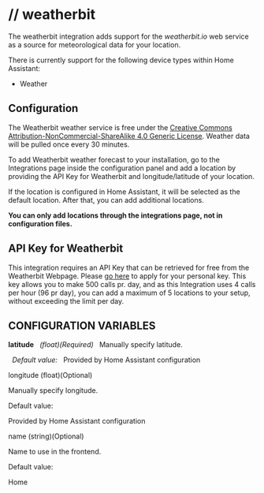 # // weatherbit
The weatherbit integration adds support for the *weatherbit.io* web service as a source for meteorological data for your location.

There is currently support for the following device types within Home Assistant:
* Weather

## Configuration
The Weatherbit weather service is free under the [Creative Commons Attribution-NonCommercial-ShareAlike 4.0 Generic License](https://creativecommons.org/licenses/by-nc-sa/4.0/legalcode). Weather data will be pulled once every 30 minutes.

To add Weatherbit weather forecast to your installation, go to the Integrations page inside the configuration panel and add a location by providing the API Key for Weatherbit and longitude/latitude of your location.

If the location is configured in Home Assistant, it will be selected as the default location. After that, you can add additional locations.

**You can only add locations through the integrations page, not in configuration files.**

## API Key for Weatherbit
This integration requires an API Key that can be retrieved for free from the Weatherbit Webpage. Please [go here](https://www.weatherbit.io/account/create) to apply for your personal key.
This key allows you to make 500 calls pr. day, and as this Integration uses 4 calls per hour (96 pr day), you can add a maximum of 5 locations to your setup, without exceeding the limit per day.

## CONFIGURATION VARIABLES
**latitude**
&nbsp;&nbsp;*(float)(Required)*
&nbsp;&nbsp;Manually specify latitude.

&nbsp;&nbsp;*Default value:*
&nbsp;&nbsp;Provided by Home Assistant configuration

longitude
(float)(Optional)

Manually specify longitude.

Default value:

Provided by Home Assistant configuration

name
(string)(Optional)

Name to use in the frontend.

Default value:

Home